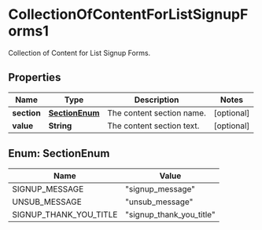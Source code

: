 

# CollectionOfContentForListSignupForms1

Collection of Content for List Signup Forms.

## Properties

| Name | Type | Description | Notes |
|------------ | ------------- | ------------- | -------------|
|**section** | [**SectionEnum**](#SectionEnum) | The content section name. |  [optional] |
|**value** | **String** | The content section text. |  [optional] |



## Enum: SectionEnum

| Name | Value |
|---- | -----|
| SIGNUP_MESSAGE | &quot;signup_message&quot; |
| UNSUB_MESSAGE | &quot;unsub_message&quot; |
| SIGNUP_THANK_YOU_TITLE | &quot;signup_thank_you_title&quot; |



